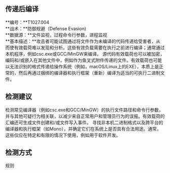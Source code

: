 ## 传递后编译  
**编号：**T1027.004  
**战术：**防御规避（Defense Evasion)  
**数据源：**文件监视，过程命令行参数，进程监视  
**基本描述：**攻击者可能试图通过将文件作为未编译的代码传递给受害者，从而使有效载荷难以发现和分析。这些有效负载需要在执行之前进行编译；通常通过本机程序，例如csc.exe或GCC/MinGW来编译。
源代码有效载荷也可以被加密，编码和/或嵌入在其他文件中，例如作为鱼叉式附件传递的文件。有效载荷也可能以无法识别的格式传递给操作系统（例如，macOS/Linux上的EXE），本质上是正常的，然后再通过捆绑的编译器和执行框架（重新）编译为适当的可执行二进制文件。  
## 检测建议  
检测常见编译器（例如csc.exe和GCC/MinGW）的执行文件路径和命令行参数，并与其他可疑行为相关联，以减少来自正常用户和管理员行为的误报。有效载荷的汇编还可生成文件创建和/或文件写入事件。
寻找非本机二进制格式以及跨平台的编译器和执行框架（如Mono），并确定它们在系统上是否具有合法用途。通常，这些仅应在特定和有限的情况下使用，例如用于软件开发。  
## 检测方式  
规则
